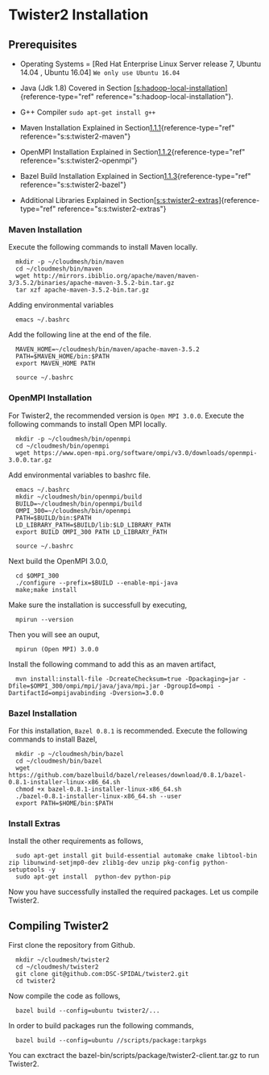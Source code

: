 Twister2 Installation
=====================

Prerequisites
-------------

-   Operating Systems = \[Red Hat Enterprise Linux Server release 7,
    Ubuntu 14.04 , Ubuntu 16.04\] `We only use Ubuntu 16.04`

-   Java (Jdk 1.8) Covered in Section
    [\[s:hadoop-local-installation\]](#s:hadoop-local-installation){reference-type="ref"
    reference="s:hadoop-local-installation"}.

-   G++ Compiler `sudo apt-get install g++`

-   Maven Installation Explained in
    Section[1.1.1](#s:s:twister2-maven){reference-type="ref"
    reference="s:s:twister2-maven"}

-   OpenMPI Installation Explained in
    Section[1.1.2](#s:s:twister2-openmpi){reference-type="ref"
    reference="s:s:twister2-openmpi"}

-   Bazel Build Installation Explained in
    Section[1.1.3](#s:s:twister2-bazel){reference-type="ref"
    reference="s:s:twister2-bazel"}

-   Additional Libraries Explained in
    Section[\[s:s:twister2-extras\]](#s:s:twister2-extras){reference-type="ref"
    reference="s:s:twister2-extras"}

### Maven Installation

Execute the following commands to install Maven locally.

      mkdir -p ~/cloudmesh/bin/maven
      cd ~/cloudmesh/bin/maven
      wget http://mirrors.ibiblio.org/apache/maven/maven-3/3.5.2/binaries/apache-maven-3.5.2-bin.tar.gz
      tar xzf apache-maven-3.5.2-bin.tar.gz  

Adding environmental variables

      emacs ~/.bashrc  

Add the following line at the end of the file.

      MAVEN_HOME=~/cloudmesh/bin/maven/apache-maven-3.5.2
      PATH=$MAVEN_HOME/bin:$PATH
      export MAVEN_HOME PATH

      source ~/.bashrc

### OpenMPI Installation

For Twister2, the recommended version is `Open MPI 3.0.0`. Execute the
following commands to install Open MPI locally.

      mkdir -p ~/cloudmesh/bin/openmpi
      cd ~/cloudmesh/bin/openmpi
      wget https://www.open-mpi.org/software/ompi/v3.0/downloads/openmpi-3.0.0.tar.gz  

Add environmental variables to bashrc file.

      emacs ~/.bashrc
      mkdir ~/cloudmesh/bin/openmpi/build
      BUILD=~/cloudmesh/bin/openmpi/build
      OMPI_300=~/cloudmesh/bin/openmpi
      PATH=$BUILD/bin:$PATH
      LD_LIBRARY_PATH=$BUILD/lib:$LD_LIBRARY_PATH
      export BUILD OMPI_300 PATH LD_LIBRARY_PATH

      source ~/.bashrc

Next build the OpenMPI 3.0.0,

      cd $OMPI_300
      ./configure --prefix=$BUILD --enable-mpi-java
      make;make install

Make sure the installation is successfull by executing,

      mpirun --version

Then you will see an ouput,

      mpirun (Open MPI) 3.0.0

Install the following command to add this as an maven artifact,

      mvn install:install-file -DcreateChecksum=true -Dpackaging=jar -Dfile=$OMPI_300/ompi/mpi/java/java/mpi.jar -DgroupId=ompi -DartifactId=ompijavabinding -Dversion=3.0.0

### Bazel Installation

For this installation, `Bazel 0.8.1` is recommended. Execute the
following commands to install Bazel,

      mkdir -p ~/cloudmesh/bin/bazel
      cd ~/cloudmesh/bin/bazel
      wget https://github.com/bazelbuild/bazel/releases/download/0.8.1/bazel-0.8.1-installer-linux-x86_64.sh
      chmod +x bazel-0.8.1-installer-linux-x86_64.sh
      ./bazel-0.8.1-installer-linux-x86_64.sh --user
      export PATH=$HOME/bin:$PATH

### Install Extras

Install the other requirements as follows,

      sudo apt-get install git build-essential automake cmake libtool-bin zip libunwind-setjmp0-dev zlib1g-dev unzip pkg-config python-setuptools -y
      sudo apt-get install  python-dev python-pip

Now you have successfully installed the required packages. Let us
compile Twister2.

Compiling Twister2
------------------

First clone the repository from Github.

      mkdir ~/cloudmesh/twister2
      cd ~/cloudmesh/twister2
      git clone git@github.com:DSC-SPIDAL/twister2.git
      cd twister2

Now compile the code as follows,

      bazel build --config=ubuntu twister2/...

In order to build packages run the following commands,

      bazel build --config=ubuntu //scripts/package:tarpkgs

You can exctract the bazel-bin/scripts/package/twister2-client.tar.gz to
run Twister2.
